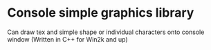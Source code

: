 # Console simple graphics library
Can draw tex and simple shape or individual characters onto console window
(Written in C++ for Win2k and up)
